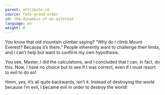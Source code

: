 ```yaml
---
parent: attribute.ce
source: fate-grand-order
id: the-dynamics-of-an-asteroid
language: en
weight: 0
---
```


You know that old mountain climber saying?
“Why do I climb Mount Everest? Because it’s there.”
People inherently want to challenge their limits, and I can’t help but want to confirm my own hypothesis.

You see, Master, I did the calculations, and I concluded that I can, in fact, do this.
Now, I have no choice but to see if I was correct, even if I must resort to evil to do so!

Hmm, yes, it’s all quite backwards, isn’t it.
Instead of destroying the world because I’m evil, I became evil in order to destroy the world!
